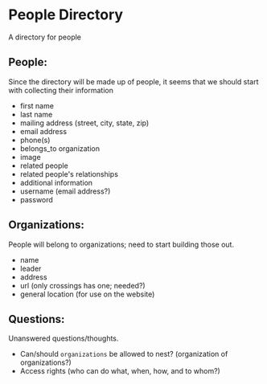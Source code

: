 People Directory
================

A directory for people

**People:**
-----------
Since the directory will be made up of people, it seems that we should start with collecting their information

- first name
- last name
- mailing address (street, city, state, zip)
- email address
- phone(s)
- belongs_to organization
- image
- related people
- related people's relationships
- additional information
- username (email address?)
- password

**Organizations:**
-----------
People will belong to organizations; need to start building those out.

- name
- leader
- address
- url (only crossings has one; needed?)
- general location (for use on the website)


**Questions:**
-----------
Unanswered questions/thoughts.

- Can/should ```organizations``` be allowed to nest? (organization of organizations?)
- Access rights (who can do what, when, how, and to whom?)
